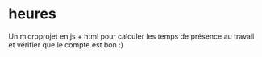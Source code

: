 # heures

Un microprojet en js + html pour calculer les temps de présence au travail et vérifier que le compte est bon :)

